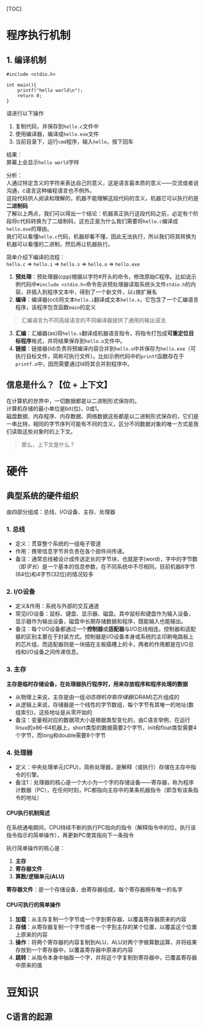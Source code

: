 [TOC]

# 程序执行机制
## 1. 编译机制
```
#include <stdio.h>

int main(){
    printf("hello world\n");
    return 0;
}
```
请进行以下操作
1. 复制代码，并保存到`hello.c`文件中
2. 使用编译器，编译成`hello.exe`文件
3. 当前目录下，运行`cmd`程序，输入`hello`，按下回车

结果：<br>
屏幕上会显示`hello world`字样

分析：<br>
人通过特定含义的字符来表达自己的意义，这是语言最本质的意义——交流或者说沟通，c语言这种编程语言也不例外。<br/>
这段代码供人阅读和理解的，机器不能理解这段代码的含义，机器它可以执行的是**二进制码**<br/>
了解以上两点，我们可以得出一个结论：机器真正执行这段代码之前，必定有个阶段将c代码转换为了二级制码，这也正是为什么我们需要将`hello.c`编译成`hello.exe`的理由。<br/>
我们可以看懂`hello.c`代码，机器却看不懂，因此无法执行，所以我们将其转换为机器可以看懂的二进制，然后再让机器执行。<br/>

简单介绍下编译的流程：<br>
`hello.c` => `hello.i` => `hello.s` => `hello.o` => `hello.exe`
1. **预处理**：预处理器(cpp)根据以字符#开头的命令，修改原始C程序。比如说示例代码中`#include <stdio.h>`命令告诉预处理器读取系统头文件`stdio.h`的内容，并插入到程序文本中，得到了一个新文件，以`i`做扩展名
2. **编译**：编译器(ccl)将文本`hello.i`翻译成文本`hello.s`，它包含了一个汇编语言程序，该程序包含函数`main`的定义
> 汇编语言为不同高级语言的不同编译器提供了通用的输出语法<br/>
3. **汇编**：汇编器(as)将`hello.s`翻译成机器语言指令，将指令打包成**可重定位目标程序**格式，并将结果保存到`hello.o`文件中。
4. **链接**：链接器(ld)负责将预编译内容合并到`hello.o`中并保存为`hello.exe`（可执行目标文件，简称可执行文件）。比如示例代码中的`printf`函数存在于`printf.o`中，因而需要通过ld将其合并到程序中。

## 信息是什么？【位 + 上下文】
在计算机的世界中，一切数据都是以二进制形式保存的。<br/>
计算机存储的最小单位是bit(位)，0或1。<br/>
磁盘数据、内存程序、内存数据、网络数据这些都是以二进制形式保存的，它们是一串比特，相同的字节序列可能有不同的含义，区分不同数据对象的唯一方式是我们读取这些对象时的上下文。<br/>
> 那么，上下文是什么？

# 硬件
## 典型系统的硬件组织
由四部分组成：总线、I/O设备、主存、处理器

### 1. 总线
- 定义：贯穿整个系统的一组电子管道
- 作用：携带信息字节并负责在各个部件间传递。
- 备注：通常总线被设计成传送定长的字节块，也就是字(word)，字中的字节数（即*字长*）是一个基本的信息参数，在不同系统中不尽相同，目前机器8字节(64位)和4字节(32位)的情况较多

### 2. I/O设备
- 定义&作用：系统与外部的交互通道
- 常见I/O设备：鼠标、键盘、显示器、磁盘。其中鼠标和键盘作为输入设备，显示器作为输出设备，磁盘中长期存储数据和程序，既能输入也能输出。
- 备注：每个I/O设备都通过一个**控制器**或**适配器**与I/O总线相连。控制器和适配器的区别主要在于封装方式。控制器是I/O设备本身或系统的主印刷电路板上的芯片组，而适配器则是一块插在主板插槽上的卡，两者的作用都是在I/O总线和I/O设备之间传递信息。           

### 3. 主存
**主存是临时存储设备，在处理器执行程序时，用来存放程序和程序处理的数据**
- 从物理上来说，主存是由一组*动态随机存取存储器*(DRAM)芯片组成的
- 从逻辑上来说，存储器是一个线性的字节数组，每个字节有其唯一的地址(数组索引)，这些地址是从零开始的
- 备注：变量相对应的数据项大小是根据类型变化的，由C语言举例，在运行linux的x86-64机器上，short类型的数据需要2个字节，init和float类型需要4个字节，而long和double需要8个字节

### 4. 处理器
- 定义：中央处理单元(CPU)，简称处理器，是解释（或执行）存储在主存中指令的引擎。
- 备注1：处理器的核心是一个大小为一个字的存储设备——寄存器，称为程序计数器（PC），在任何时刻，PC都指向主存中的某条机器指令（即含有该条指令的地址）

#### CPU执行机制简述
在系统通电期间，CPU持续不断的执行PC指向的指令（解释指令中的位，执行该指令指示的简单操作），再更新PC使其指向下一条指令

执行简单操作的核心是：
1. **主存**
2. **寄存器文件**
3. **算数/逻辑单元(ALU)**

**寄存器文件**：是一个存储设备，由寄存器组成，每个寄存器拥有唯一的名字

#### CPU可执行的简单操作
1. **加载**：从主存复制一个字节或一个字到寄存器，以覆盖寄存器原来的内容
2. **存储**：从寄存器复制一个字节或者一个字到主存的某个位置，以覆盖这个位置上原来的内容
3. **操作**：将两个寄存器的内容复制到ALU，ALU对两个字做算数运算，并将结果存放到一个寄存器中，以覆盖寄存器中原来的内容
4. **跳转**：从指令本身中抽取一个字，并将这个字复制到寄存器中，已覆盖寄存器中原来的值

# 豆知识
## C语言的起源